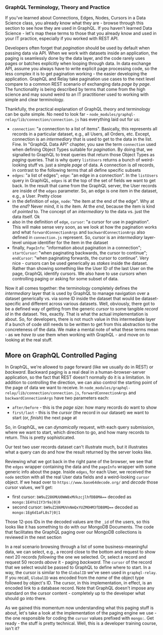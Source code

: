 ### GraphQL Terminology, Theory and Practice

If you've learned about Connections, Edges, Nodes, Cursors in a Data Science class, you already know what they are - browse through this section to see how they are used in GraphQL. If you haven't learned Data Science - let's map these terms to those that you already know and used in your IT practice, especially if you worked with REST API.

Developers often forget that *pagination* should be used by default when passing data via API. When we work with datasets inside an application, the paging is seamlessly done by the data layer, and the code rarely uses pages or batches explicitly when looping through data. In data exchange API, assume you always have to write explicit page processing code, so the less complex it is to get pagination working - the easier developing the application. GraphQL and Relay take pagination use cases to the next level compare to a common REST scenario of exchanging data *page by page*. The functionality is being described by terms that come from the high science and may sound weird to an IT practitioner used to working with simple and clear terminology. 

Thankfully, the practical explanation of GraphQL theory and terminology can be quite simple. No need to look far - `node_modules/graphql-relay/lib/connection/connection.js` has everything laid out for us:

- `connection`: "a connection to a list of items". Basically, this represents all records in a particular dataset, e.g., all Users, all Orders, etc. Except, connection is an *intermediary* that is used to get to the data in the list. Fine. In "GraphQL Data API" chapter, you saw the term `connection` used when defining Object Types suitable for *pagination*. By doing that, we signalled to GraphQL to treat queries that return those Object Types as *paging* queries. That is why query `listUsers` returns a bunch of weird-looking stuff vs. just a simple *page* of data. A connection is *all* records, in contrast to the following terms that all define specific subsets
- `edges`: "a list of edges"; `edge`: "an edge in a connection". In the `listUsers` query in GraphiQL, `edges` is at the top of the set of fields we want to get back. In the result that came from the GraphQL server, the User records are inside of the `edges` parameter. So, an edge is one item in the dataset, e.g., a User. Pretty close
- in the definition of `edge`, `node`: "the item at the end of the edge". Why at the *end*? Never mind, it is *the* item. At the *end*, because the item is kind of *pointed* to. The concept of an *intermediary* to the data vs. just the data itself. Ok 
- also in the definition of `edge`, `cursor`: "a cursor for use in pagination". This will make sense very soon, as we look at how the pagination works and what `forwardConnectionArgs` and `backwardConnectionArgs` also defined in `connection.js` represent. So, cursor is an *intermediary* layer-level unique identifier for the item in the dataset
- finally, `PageInfo`: "information about pagination in a connection"; `startCursor`: "when paginating backwards, the cursor to continue"; `endCursor`: "when paginating forwards, the cursor to continue". Very nice - cursors can be used generically as *stakes* inside the dataset. Rather than showing something like the User ID of the last User on the page, GraphQL identify cursors. We also have to use *cursors* when controlling paging or asking for some subset of data. 
 
Now it all comes together: the terminology completely defines the *intermediary* layer that is used by GraphQL  to manage navigation over a dataset generically vs. via some ID inside the dataset that would be dataset-specific and different across various datasets. Well, obviously, there got to be a defined way of getting from the generic *cursor* to some tangible *record id* in the dataset. Yes, exactly. That is what the actual implementation is about. So, for developers, there is not much value in this intermediate layer if a bunch of code still needs to be written to get from this abstraction to the concreteness of the data. We make a mental note of what these terms mean - as we *have to* use them when working with GraphQL - and move on to looking at the real stuff.


## More on GraphQL Controlled Paging

In GraphQL, we're allowed to page forward (like we usually do in REST) or *backward*. Backward paging is a real deal in a human-browser-server application, so the fact that REST doesn't normally do it is a limitation. In addition to controlling the direction, we can also control the starting point of the page of data we want to receive. In `node_modules/graphql-relay/lib/connection/connection.js`, `forwardConnectionArgs` and `backwardConnectionArgs` have two parameters each:

- `after/before` - this is the *page size*: how many records do want to show
- `first/last` - this is the *cursor* (the record in our dataset) we want to start (or, *finish*) the next page at
 
So, in GraphQL, we can *dynamically* request, with each query submission, where we want to start, which direction to go, and how many records to return. This is pretty sophisticated.

Our test two user records dataset can't illustrate much, but it illustrates what a query can do and how the result returned by the server looks like.

Reviewing what we got back in the right pane of the browser, we see that the `edges` wrapper containing the data and the `pageInfo` wrapper with some generic info about the page. Inside `edges`, for each User, we received the `node` section with all the real User data fields and a weird-looking `cursor` object. If we head over to `https://www.base64decode.org/` and *decode* those cursor values, we'll get:

- first cursor: `bW9uZ286MUU0WW8xMVkzcjlhfDB8MA==` decoded as `mongo:1E4Yo11Y3r9a|0|0`
- second cursor: `bW9uZ286MUVnNmQxYUZMOHM3fDB8MQ==` decoded as `mongo:1Eg6d1aFL8s7|0|1`

Those 12-pos IDs in the decoded values are the `_id` of the users, so this looks like it has something to do with our MongoDB Documents. The code that facilitates the GraphQL paging over our MongoDB collections is reviewed in the next section

In a real scenario browsing through a list of some business-meaningful data, we can select, e.g., a record close to the bottom and request to show next 20 records *following* the one we selected. Or, select a record and request 50 records *above* it - paging *backward*. The `cursor` of the record that we select would be passed to GraphQL to define where to start. In a way, the cursor is similar to the `GlobalID` we've seen used in `graphql-relay`. If you recall, `GlobalID` was encoded from the *name* of the object type followed by object's ID. The cursor, in this implementation, in effect, is an encoded link to a database record. Note that GraphQL doesn't impose any standard on the cursor content - completely up to the developer what should go into there.


As we gained this momentum now understanding what this paging stuff is about, let's take a look at the implementation of the paging engine we use - the one responsible for coding the `cursor` values prefixed with `mongo:`. Get ready - the stuff is pretty technical. Well, this is a developer training course, isn't it?
